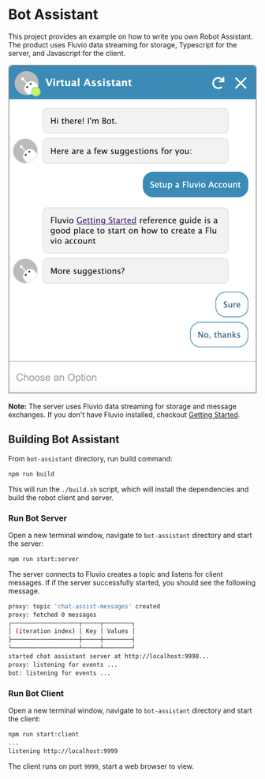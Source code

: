# Bot Assistant

This project provides an example on how to write you own Robot Assistant. The product uses Fluvio data streaming for storage, Typescript for the server, and Javascript for the client.

![Bot Assistant](./bot-client/img/bot-assistant.png)

**Note:**
The server uses Fluvio data streaming for storage and message exchanges. If you don't have Fluvio installed, checkout [Getting Started](https://fluvio.io/docs/getting-started).

## Building Bot Assistant

From `bot-assistant` directory, run build command:

```bash
npm run build
```

This will run the `./build.sh` script, which will install the dependencies and build the robot client and server.

### Run Bot Server

Open a new terminal window, navigate to `bot-assistant` directory and start the server:

```bash
npm run start:server
```
The server connects to Fluvio creates a topic and listens for client messages. If if the server successfully started, you should see the following message.

```bash
proxy: topic 'chat-assist-messages' created
proxy: fetched 0 messages
┌───────────────────┬─────┬────────┐
│ (iteration index) │ Key │ Values │
├───────────────────┼─────┼────────┤
└───────────────────┴─────┴────────┘
started chat assistant server at http://localhost:9998...
proxy: listening for events ... 
bot: listening for events ... 
```

### Run Bot Client

Open a new terminal window, navigate to `bot-assistant` directory and start the client:

```bash
npm run start:client
...
listening http://localhost:9999
```

The client runs on port `9999`, start a web browser to view.
